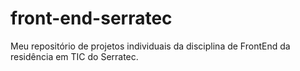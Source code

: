 # front-end-serratec
Meu repositório de projetos individuais da disciplina de FrontEnd da residência em TIC do Serratec.
